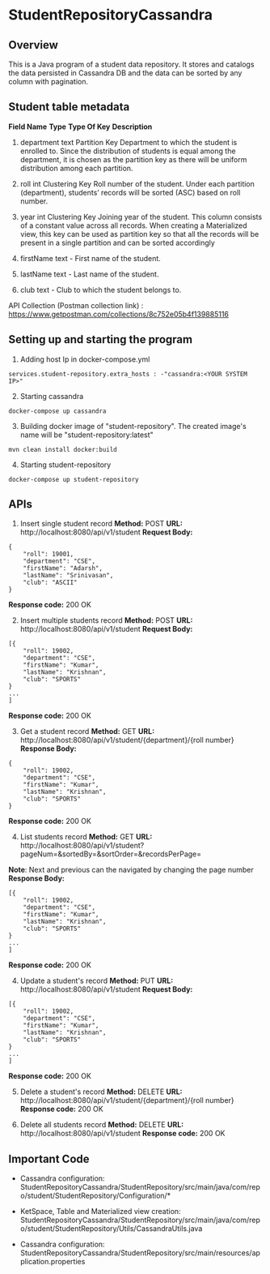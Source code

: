 # StudentRepositoryCassandra

## Overview
 
This is a Java program of a student data repository. It stores and catalogs the data persisted in Cassandra DB and the data can be sorted by any column with pagination.

## Student table metadata
**Field Name**        **Type**        **Type Of Key**       **Description**
1. department           text          Partition Key         Department to which the student is enrolled to. Since the
                                                            distribution of students is equal among the department, 
                                                            it is chosen as the partition key as there will be uniform 
                                                            distribution among each partition.

2. roll                 int           Clustering Key        Roll number of the student. Under each partition (department), 
                                                            students’ records will be sorted (ASC) based on roll number.
                                                            
3. year                 int           Clustering Key        Joining year of the student. This column consists of a constant value
                                                            across all records. When creating a Materialized view, 
                                                            this key can be used as partition key so that all the records 
                                                            will be present in a single partition and can be sorted accordingly
 
4. firstName            text                -               First name of the student.

5. lastName             text                -               Last name of the student.

6. club                 text                -               Club to which the student belongs to.


API Collection (Postman collection link) : https://www.getpostman.com/collections/8c752e05b4f139885116

## Setting up and starting the program
1. Adding host Ip in docker-compose.yml
```
services.student-repository.extra_hosts : -"cassandra:<YOUR SYSTEM IP>"
```
2. Starting cassandra
```
docker-compose up cassandra
```
3. Building docker image of "student-repository". The created image's name will be  "student-repository:latest"
```
mvn clean install docker:build
```
4. Starting student-repository
```
docker-compose up student-repository
```

## APIs

1. Insert single student record
**Method:** POST
**URL:** http://localhost:8080/api/v1/student
**Request Body:** 
```
{
	"roll": 19001,
	"department": "CSE",
	"firstName": "Adarsh",
	"lastName": "Srinivasan",
	"club": "ASCII"
}
```
**Response code:** 200 OK

2. Insert multiple students record
**Method:** POST
**URL:** http://localhost:8080/api/v1/student
**Request Body:** 
```
[{
	"roll": 19002,
	"department": "CSE",
	"firstName": "Kumar",
	"lastName": "Krishnan",
	"club": "SPORTS"
}
...
]
```
**Response code:** 200 OK

3. Get a student record
**Method:** GET
**URL:** http://localhost:8080/api/v1/student/{department}/{roll number}
**Response Body:** 
```
{
	"roll": 19002,
	"department": "CSE",
	"firstName": "Kumar",
	"lastName": "Krishnan",
	"club": "SPORTS"
}
```
**Response code:** 200 OK

4. List students record
**Method:** GET
**URL:** http://localhost:8080/api/v1/student?pageNum=<Current Page Number>&sortedBy=<To sort the results by a column>&sortOrder=<Sorting order>&recordsPerPage=<Recores per page>  
  
**Note**: Next and previous can the navigated by changing the page number
**Response Body:** 
```
[{
	"roll": 19002,
	"department": "CSE",
	"firstName": "Kumar",
	"lastName": "Krishnan",
	"club": "SPORTS"
}
...
]
```
**Response code:** 200 OK

4. Update a student's record
**Method:** PUT
**URL:** http://localhost:8080/api/v1/student 
**Request Body:** 
```
[{
	"roll": 19002,
	"department": "CSE",
	"firstName": "Kumar",
	"lastName": "Krishnan",
	"club": "SPORTS"
}
...
]
```
**Response code:** 200 OK

5. Delete a student's record
**Method:** DELETE
**URL:** http://localhost:8080/api/v1/student/{department}/{roll number}
**Response code:** 200 OK

5. Delete all students record
**Method:** DELETE
**URL:** http://localhost:8080/api/v1/student
**Response code:** 200 OK

## Important Code
- Cassandra configuration: StudentRepositoryCassandra/StudentRepository/src/main/java/com/repo/student/StudentRepository/Configuration/*

- KetSpace, Table and Materialized view creation: StudentRepositoryCassandra/StudentRepository/src/main/java/com/repo/student/StudentRepository/Utils/CassandraUtils.java

- Cassandra configuration: StudentRepositoryCassandra/StudentRepository/src/main/resources/application.properties


